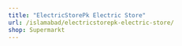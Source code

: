 ```yaml
---
title: "ElectricStorePk Electric Store"
url: /islamabad/electricstorepk-electric-store/
shop: Supermarkt
---
```

